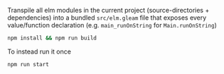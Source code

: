 Transpile all elm modules in the current project
(source-directories + dependencies)
into a bundled `src/elm.gleam` file that exposes every value/function declaration
(e.g. `main_runOnString` for `Main.runOnString`)


```bash
npm install && npm run build
```

To instead run it once

```bash
npm run start
```
